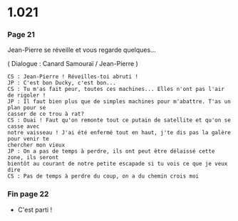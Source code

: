 # 1.021

### Page 21

Jean-Pierre se réveille et vous regarde quelques...

\( Dialogue : Canard Samouraï / Jean-Pierre \)

```text
CS : Jean-Pierre ! Réveilles-toi abruti !
JP : C'est bon Ducky, c'est bon...
CS : Tu m'as fait peur, toutes ces machines... Elles n'ont pas l'air de rigoler !
JP : Il faut bien plus que de simples machines pour m'abattre. T'as un plan pour se
casser de ce trou à rat?
CS : Ouai ! Faut qu'on remonte tout ce putain de satellite et qu'on se casse avec
notre vaisseau ! J'ai été enfermé tout en haut, j'te dis pas la galère pour venir te 
chercher mon vieux
JP : On a pas de temps à perdre, ils ont peut être délaissé cette zone, ils seront
bientôt au courant de notre petite escapade si tu vois ce que je veux dire
CS : Pas de temps à perdre du coup, on a du chemin crois moi
```

### Fin page 22

* C'est parti !


